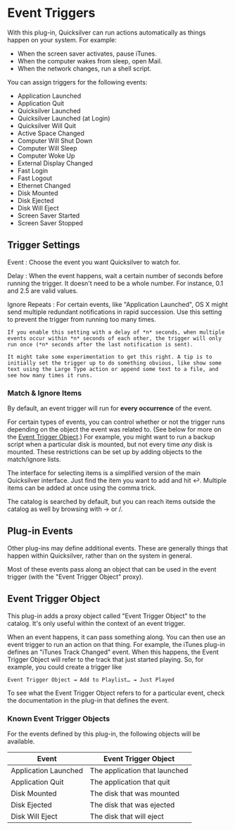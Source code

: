 # Event Triggers #

With this plug-in, Quicksilver can run actions automatically as things happen on your system. For example:

  * When the screen saver activates, pause iTunes.
  * When the computer wakes from sleep, open Mail.
  * When the network changes, run a shell script.

You can assign triggers for the following events:

  * Application Launched
  * Application Quit
  * Quicksilver Launched
  * Quicksilver Launched (at Login)
  * Quicksilver Will Quit
  * Active Space Changed
  * Computer Will Shut Down
  * Computer Will Sleep
  * Computer Woke Up
  * External Display Changed
  * Fast Login
  * Fast Logout
  * Ethernet Changed
  * Disk Mounted
  * Disk Ejected
  * Disk Will Eject
  * Screen Saver Started
  * Screen Saver Stopped

## Trigger Settings ##

Event
:   Choose the event you want Quicksilver to watch for.

Delay
:   When the event happens, wait a certain number of seconds before running the trigger. It doesn't need to be a whole number. For instance, 0.1 and 2.5 are valid values.

Ignore Repeats
:   For certain events, like "Application Launched", OS X might send multiple redundant notifications in rapid succession. Use this setting to prevent the trigger from running too many times.

    If you enable this setting with a delay of *n* seconds, when multiple events occur within *n* seconds of each other, the trigger will only run once (*n* seconds after the last notification is sent).

    It might take some experimentation to get this right. A tip is to initially set the trigger up to do something obvious, like show some text using the Large Type action or append some text to a file, and see how many times it runs.

### Match & Ignore Items ###

By default, an event trigger will run for **every occurrence** of the event.

For certain types of events, you can control whether or not the trigger runs depending on the object the event was related to. (See below for more on the [Event Trigger Object](#event_trigger_object).) For example, you might want to run a backup script when a particular disk is mounted, but not every time *any* disk is mounted. These restrictions can be set up by adding objects to the match/ignore lists.

The interface for selecting items is a simplified version of the main Quicksilver interface. Just find the item you want to add and hit ↩. Multiple items can be added at once using the comma trick.

The catalog is searched by default, but you can reach items outside the catalog as well by browsing with → or /.

## Plug-in Events ##

Other plug-ins may define additional events. These are generally things that happen within Quicksilver, rather than on the system in general.

Most of these events pass along an object that can be used in the event trigger (with the "Event Trigger Object" proxy).

## Event Trigger Object ##

This plug-in adds a proxy object called "Event Trigger Object" to the catalog. It's only useful within the context of an event trigger.

When an event happens, it can pass something along. You can then use an event trigger to run an action on that thing. For example, the iTunes plug-in defines an "iTunes Track Changed" event. When this happens, the Event Trigger Object will refer to the track that just started playing. So, for example, you could create a trigger like

    Event Trigger Object ⇥ Add to Playlist… ⇥ Just Played

To see what the Event Trigger Object refers to for a particular event, check the documentation in the plug-in that defines the event.

### Known Event Trigger Objects ###

For the events defined by this plug-in, the following objects will be available.

  Event                | Event Trigger Object
  -------------------- | -----------------------------
  Application Launched | The application that launched
  Application Quit     | The application that quit
  Disk Mounted         | The disk that was mounted
  Disk Ejected         | The disk that was ejected
  Disk Will Eject      | The disk that will eject
